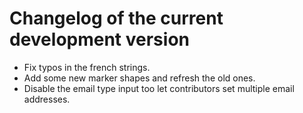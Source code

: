 # Changelog of the current development version

* Fix typos in the french strings.
* Add some new marker shapes and refresh the old ones.
* Disable the email type input too let contributors set multiple email addresses.